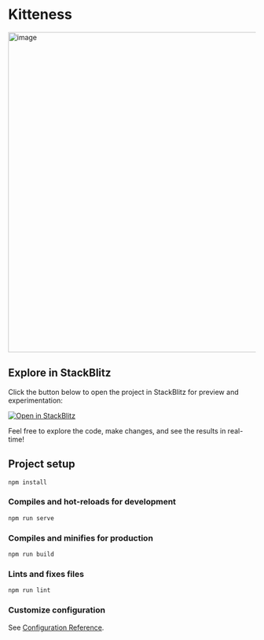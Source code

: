 # Kitteness

<img src="https://github.com/denys-petryniak/kitteness/assets/16530588/38dda299-0bbe-4b6f-97b0-81c0fefc23e3" alt="image" width="650">

## Explore in StackBlitz

Click the button below to open the project in StackBlitz for preview and experimentation:

[![Open in StackBlitz](https://developer.stackblitz.com/img/open_in_stackblitz.svg)](https://stackblitz.com/github/denys-petryniak/kitteness)

Feel free to explore the code, make changes, and see the results in real-time!

## Project setup

```
npm install
```

### Compiles and hot-reloads for development

```
npm run serve
```

### Compiles and minifies for production

```
npm run build
```

### Lints and fixes files

```
npm run lint
```

### Customize configuration

See [Configuration Reference](https://cli.vuejs.org/config/).
